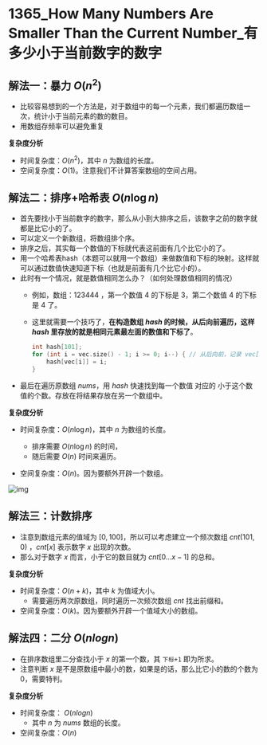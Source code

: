 # 1365_How Many Numbers Are Smaller Than the Current Number_有多少小于当前数字的数字

## 解法一：暴力 $O(n^{2})$

- 比较容易想到的一个方法是，对于数组中的每一个元素，我们都遍历数组一次，统计小于当前元素的数的数目。
- 用数组存频率可以避免重复

**复杂度分析**
- 时间复杂度：$O(n^{2})$，其中 $n$ 为数组的长度。
- 空间复杂度：$O(1)$。注意我们不计算答案数组的空间占用。

## 解法二：排序+哈希表 $O(n\log n)$

- 首先要找小于当前数字的数字，那么从小到大排序之后，该数字之前的数字就都是比它小的了。
- 可以定义一个新数组，将数组排个序。
- 排序之后，其实每一个数值的下标就代表这前面有几个比它小的了。
- 用一个哈希表hash（本题可以就用一个数组）来做数值和下标的映射。这样就可以通过数值快速知道下标（也就是前面有几个比它小的）。
- 此时有一个情况，就是数值相同怎么办？（如何处理数值相同的情况）
  - 例如，数组：$1 2 3 4 4 4$ ，第一个数值 $4$ 的下标是 $3$，第二个数值 $4$ 的下标是 $4$ 了。
  - 这里就需要一个技巧了，**在构造数组 $hash$ 的时候，从后向前遍历，这样 $hash$ 里存放的就是相同元素最左面的数值和下标了**。

    ```cpp
    int hash[101];
    for (int i = vec.size() - 1; i >= 0; i--) { // 从后向前，记录 vec[i] 对应的下标
        hash[vec[i]] = i;
    }
    ```
- 最后在遍历原数组 $nums$，用 $hash$ 快速找到每一个数值 对应的 小于这个数值的个数。存放在将结果存放在另一个数组中。

**复杂度分析**

- 时间复杂度：$O(n\log n)$，其中 $n$ 为数组的长度。
  - 排序需要 $O(n\log n)$ 的时间，
  - 随后需要 $O(n)$ 时间来遍历。

- 空间复杂度：$O(n)$。因为要额外开辟一个数组。

![img](https://pic.leetcode-cn.com/1603690579-XxkRax-1365.%E6%9C%89%E5%A4%9A%E5%B0%91%E5%B0%8F%E4%BA%8E%E5%BD%93%E5%89%8D%E6%95%B0%E5%AD%97%E7%9A%84%E6%95%B0%E5%AD%97.png)


## 解法三：计数排序

- 注意到数组元素的值域为 $[0,100]$，所以可以考虑建立一个频次数组 $cnt(101, 0)$ ，$cnt[x]$ 表示数字 $x$ 出现的次数。
- 那么对于数字 $x$ 而言，小于它的数目就为 $cnt[0...x-1]$ 的总和。

**复杂度分析**
- 时间复杂度：$O(n + k)$，其中 $k$ 为值域大小。
   - 需要遍历两次原数组，同时遍历一次频次数组 $cnt$ 找出前缀和。
- 空间复杂度：$O(k)$。因为要额外开辟一个值域大小的数组。

## 解法四：二分 $O(nlogn)$

- 在排序数组里二分查找小于 $x$ 的第一个数，其 `下标+1` 即为所求。
- 注意判断 $x$ 是不是原数组中最小的数，如果是的话，那么比它小的数的个数为 $0$，需要特判。

**复杂度分析**
- 时间复杂度： $O(nlogn)$
  - 其中 $n$ 为 $nums$ 数组的长度。
- 空间复杂度：$O(n)$
